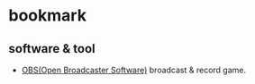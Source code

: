 # bookmark

## software & tool

* [OBS(Open Broadcaster Software)](https://obsproject.com/) broadcast & record game.